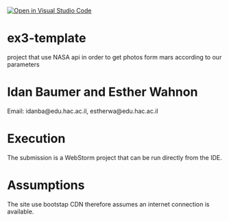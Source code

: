 [![Open in Visual Studio Code](https://classroom.github.com/assets/open-in-vscode-f059dc9a6f8d3a56e377f745f24479a46679e63a5d9fe6f495e02850cd0d8118.svg)](https://classroom.github.com/online_ide?assignment_repo_id=6410929&assignment_repo_type=AssignmentRepo)
# ex3-template
project that use NASA api in order to get photos form mars according to  our parameters

<h1>Idan Baumer and Esther Wahnon</h1>
<p>Email: idanba@edu.hac.ac.il, estherwa@edu.hac.ac.il</p>

<h1>Execution</h1>
<p>
The submission is a WebStorm project that can be run directly from the IDE.
</p>
<h1>Assumptions</h1>
<p>
  The site use bootstap CDN therefore assumes an internet connection is available.
</p>
